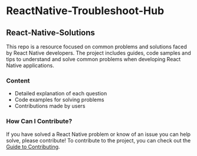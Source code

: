 # ReactNative-Troubleshoot-Hub
## React-Native-Solutions

This repo is a resource focused on common problems and solutions faced by React Native developers. The project includes guides, code samples and tips to understand and solve common problems when developing React Native applications.

### Content

- Detailed explanation of each question
- Code examples for solving problems
- Contributions made by users

### How Can I Contribute?

If you have solved a React Native problem or know of an issue you can help solve, please contribute! To contribute to the project, you can check out the [Guide to Contributing](CONTRIBUTING.md).

